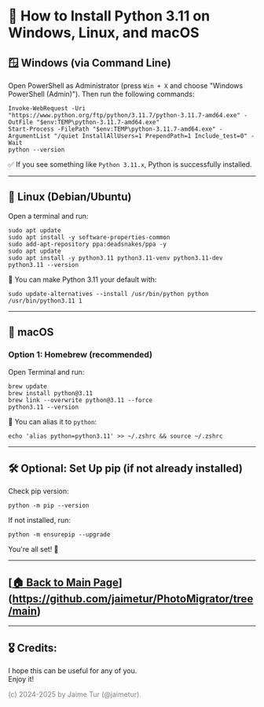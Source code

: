 # 🐍 How to Install Python 3.11 on Windows, Linux, and macOS

## 🪟 Windows (via Command Line)

Open PowerShell as Administrator (press `Win + X` and choose "Windows PowerShell (Admin)"). Then run the following commands:

```
Invoke-WebRequest -Uri "https://www.python.org/ftp/python/3.11.7/python-3.11.7-amd64.exe" -OutFile "$env:TEMP\python-3.11.7-amd64.exe"
Start-Process -FilePath "$env:TEMP\python-3.11.7-amd64.exe" -ArgumentList "/quiet InstallAllUsers=1 PrependPath=1 Include_test=0" -Wait
python --version
```

✅ If you see something like `Python 3.11.x`, Python is successfully installed.

---

## 🐧 Linux (Debian/Ubuntu)

Open a terminal and run:

```
sudo apt update
sudo apt install -y software-properties-common
sudo add-apt-repository ppa:deadsnakes/ppa -y
sudo apt update
sudo apt install -y python3.11 python3.11-venv python3.11-dev
python3.11 --version
```

📌 You can make Python 3.11 your default with:

```
sudo update-alternatives --install /usr/bin/python python /usr/bin/python3.11 1
```

---

## 🍎 macOS

### Option 1: Homebrew (recommended)

Open Terminal and run:

```
brew update
brew install python@3.11
brew link --overwrite python@3.11 --force
python3.11 --version
```

📌 You can alias it to `python`:

```
echo 'alias python=python3.11' >> ~/.zshrc && source ~/.zshrc
```

---

## 🛠️ Optional: Set Up pip (if not already installed)

Check pip version:

```
python -m pip --version
```

If not installed, run:

```
python -m ensurepip --upgrade
```

You're all set! 🚀

---

## [[🏠 Back to Main Page](https://github.com/jaimetur/PhotoMigrator/tree/main/README.md)](https://github.com/jaimetur/PhotoMigrator/tree/main)


---
## 🎖️ Credits:
I hope this can be useful for any of you.  
Enjoy it!

<span style="color:grey">(c) 2024-2025 by Jaime Tur (@jaimetur).</span> 